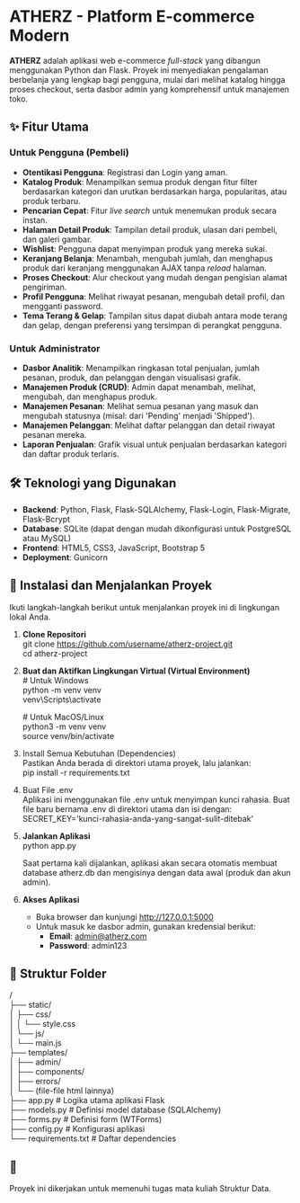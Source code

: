 # **ATHERZ \- Platform E-commerce Modern**

**ATHERZ** adalah aplikasi web e-commerce *full-stack* yang dibangun menggunakan Python dan Flask. Proyek ini menyediakan pengalaman berbelanja yang lengkap bagi pengguna, mulai dari melihat katalog hingga proses checkout, serta dasbor admin yang komprehensif untuk manajemen toko.

## **✨ Fitur Utama**

### **Untuk Pengguna (Pembeli)**

* **Otentikasi Pengguna**: Registrasi dan Login yang aman.  
* **Katalog Produk**: Menampilkan semua produk dengan fitur filter berdasarkan kategori dan urutkan berdasarkan harga, popularitas, atau produk terbaru.  
* **Pencarian Cepat**: Fitur *live search* untuk menemukan produk secara instan.  
* **Halaman Detail Produk**: Tampilan detail produk, ulasan dari pembeli, dan galeri gambar.  
* **Wishlist**: Pengguna dapat menyimpan produk yang mereka sukai.  
* **Keranjang Belanja**: Menambah, mengubah jumlah, dan menghapus produk dari keranjang menggunakan AJAX tanpa *reload* halaman.  
* **Proses Checkout**: Alur checkout yang mudah dengan pengisian alamat pengiriman.  
* **Profil Pengguna**: Melihat riwayat pesanan, mengubah detail profil, dan mengganti password.  
* **Tema Terang & Gelap**: Tampilan situs dapat diubah antara mode terang dan gelap, dengan preferensi yang tersimpan di perangkat pengguna.

### **Untuk Administrator**

* **Dasbor Analitik**: Menampilkan ringkasan total penjualan, jumlah pesanan, produk, dan pelanggan dengan visualisasi grafik.  
* **Manajemen Produk (CRUD)**: Admin dapat menambah, melihat, mengubah, dan menghapus produk.  
* **Manajemen Pesanan**: Melihat semua pesanan yang masuk dan mengubah statusnya (misal: dari 'Pending' menjadi 'Shipped').  
* **Manajemen Pelanggan**: Melihat daftar pelanggan dan detail riwayat pesanan mereka.  
* **Laporan Penjualan**: Grafik visual untuk penjualan berdasarkan kategori dan daftar produk terlaris.

## **🛠️ Teknologi yang Digunakan**

* **Backend**: Python, Flask, Flask-SQLAlchemy, Flask-Login, Flask-Migrate, Flask-Bcrypt  
* **Database**: SQLite (dapat dengan mudah dikonfigurasi untuk PostgreSQL atau MySQL)  
* **Frontend**: HTML5, CSS3, JavaScript, Bootstrap 5  
* **Deployment**: Gunicorn

## **🚀 Instalasi dan Menjalankan Proyek**

Ikuti langkah-langkah berikut untuk menjalankan proyek ini di lingkungan lokal Anda.

1. **Clone Repositori**  
   git clone https://github.com/username/atherz-project.git  
   cd atherz-project

2. **Buat dan Aktifkan Lingkungan Virtual (Virtual Environment)**  
   \# Untuk Windows  
   python \-m venv venv  
   venv\\Scripts\\activate

   \# Untuk MacOS/Linux  
   python3 \-m venv venv  
   source venv/bin/activate

3. Install Semua Kebutuhan (Dependencies)  
   Pastikan Anda berada di direktori utama proyek, lalu jalankan:  
   pip install \-r requirements.txt

4. Buat File .env  
   Aplikasi ini menggunakan file .env untuk menyimpan kunci rahasia. Buat file baru bernama .env di direktori utama dan isi dengan:  
   SECRET\_KEY='kunci-rahasia-anda-yang-sangat-sulit-ditebak'

5. **Jalankan Aplikasi**  
   python app.py

   Saat pertama kali dijalankan, aplikasi akan secara otomatis membuat database atherz.db dan mengisinya dengan data awal (produk dan akun admin).  
6. **Akses Aplikasi**  
   * Buka browser dan kunjungi http://127.0.0.1:5000  
   * Untuk masuk ke dasbor admin, gunakan kredensial berikut:  
     * **Email**: admin@atherz.com  
     * **Password**: admin123

## **📁 Struktur Folder**

/  
├── static/  
│   ├── css/  
│   │   └── style.css  
│   └── js/  
│       └── main.js  
├── templates/  
│   ├── admin/  
│   ├── components/  
│   ├── errors/  
│   └── (file-file html lainnya)  
├── app.py          \# Logika utama aplikasi Flask  
├── models.py       \# Definisi model database (SQLAlchemy)  
├── forms.py        \# Definisi form (WTForms)  
├── config.py       \# Konfigurasi aplikasi  
└── requirements.txt \# Daftar dependencies

## **📄**

Proyek ini dikerjakan untuk memenuhi tugas mata kuliah Struktur Data.